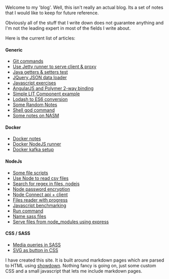 Welcome to my 'blog'. Well, this isn't really an actual blog. Its a set of notes that
I would like to keep for future reference.

Obviously all of the stuff that I write down does not guarantee anything and I'm not the
leading expert in most of the fields I write about.

Here is the current list of articles:

#### Generic
- [Git commands](?page=git-commands)
- [Use Jetty runner to serve client & proxy](?page=jetty-client-proxy)
- [Java getters & setters test](?page=getters-setters-test)
- [JQuery JSON data loader](?page=json-data-loader)
- [Javascript exercises](?page=javascript-exercises)
- [AngularJS and Polymer 2-way binding](?page=angular-polymer-2-way-binding)
- [Simple LIT Component example](?page=simple-lit-component)
- [Lodash to ES6 conversion](?page=lodash-es6)
- [Some Random Notes](?page=random)
- [Shell god command](?page=shell-god-command)
- [Some notes on NASM](?page=nasm)

#### Docker
- [Docker notes](?page=docker-notes)
- [Docker NodeJS runner](?page=docker-node-runner)
- [Docker kafka setup](?page=docker-kafka)

#### NodeJs
- [Some file scripts](?page=node-file-scripts)
- [Use Node to read csv files](?page=node-reading-csv-files)
- [Search for regex in files, nodejs](?page=search-regex-in-files)
- [Node password encryption](?page=node-password-encryption)
- [Node Connect api + client](?page=node-client-api)
- [Files reader with progress](?page=files-reader-with-progress)
- [Javascript benchmarking](?page=js-benchmark)
- [Run command](?page=node-run-command)
- [Name sass files](?page=name-sass-files)
- [Serve files from node_modules using express](?page=serve-modules)

#### CSS / SASS
- [Media queries in SASS](?page=media-queries-sass)
- [SVG as button in CSS](?page=svg-background-button)

I have created this site. It is built around markdown pages which are parsed to HTML
using [showdown](https://github.com/showdownjs/showdown). Nothing fancy is going on,
just some custom CSS and a small javascript that lets me include markdown pages.